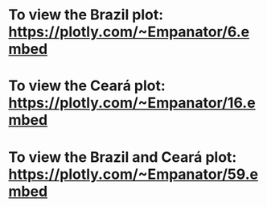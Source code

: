 # To view the Brazil plot: https://plotly.com/~Empanator/6.embed
# To view the Ceará plot: https://plotly.com/~Empanator/16.embed
# To view the Brazil and Ceará plot: https://plotly.com/~Empanator/59.embed
